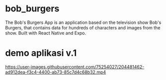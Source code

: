 # bob_burgers
The Bob's Burgers App is an application based on the television show Bob's Burgers, that contains data for hundreds of characters and images from the show. Built with React Native and Expo.

<h1> demo aplikasi v.1 </h1>



https://user-images.githubusercontent.com/75254027/204481462-ad912dea-f3c4-4400-ab73-85c7d4c68b32.mp4

